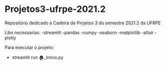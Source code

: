 # Projetos3-ufrpe-2021.2
Repositório dedicado a Cadeira de Projetos 3 do semestre 2021.2 da UFRPE

Libs necessarias:
 -streamlit
 -pandas
 -numpy
 -seaborn
 -matplotlib
 -altair
 -plotly

 Para executar o projeto:
 - streamlit run 🏠_Inicio.py